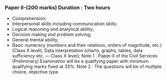 ### Paper II-(200 marks) Duration : Two hours

- Comprehension;
- Interpersonal skills including communication skills;
- Logical reasoning and analytical ability;
- Decision making and problem solving;
- General mental ability;
- Basic numeracy (numbers and their relations, orders of magnitude, etc.) (Class X level), Data interpretation (charts, graphs, tables, data sufficiency etc. — Class X level); Note 1 : Paper-II of the Civil Services (Preliminary) Examination will be a qualifying paper with minimum qualifying marks fixed at 33%. Note 2 : The questions will be of multiple choice, objective type.